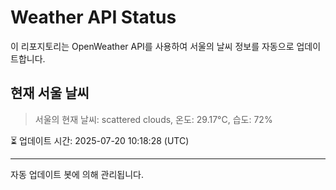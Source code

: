 
# Weather API Status

이 리포지토리는 OpenWeather API를 사용하여 서울의 날씨 정보를 자동으로 업데이트합니다.

## 현재 서울 날씨
> 서울의 현재 날씨: scattered clouds, 온도: 29.17°C, 습도: 72%

⏳ 업데이트 시간: 2025-07-20 10:18:28 (UTC)

---
자동 업데이트 봇에 의해 관리됩니다.
